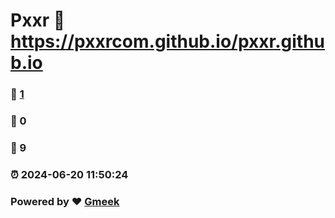 # Pxxr :link: https://pxxrcom.github.io/pxxr.github.io 
### :page_facing_up: [1](https://pxxrcom.github.io/pxxr.github.io/tag.html) 
### :speech_balloon: 0 
### :hibiscus: 9 
### :alarm_clock: 2024-06-20 11:50:24 
### Powered by :heart: [Gmeek](https://github.com/Meekdai/Gmeek)
